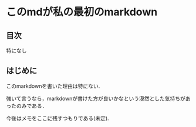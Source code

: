 # このmdが私の最初のmarkdown
## 目次
特になし

## はじめに

このmarkdownを書いた理由は特にない.

強いて言うなら，markdownが書けた方が良いかなという漠然とした気持ちがあったのみである．

今後はメモをここに残すつもりである(未定).
